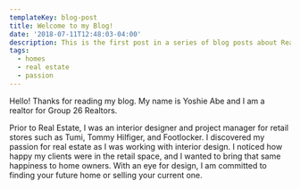 ```yaml
---
templateKey: blog-post
title: Welcome to my Blog!
date: '2018-07-11T12:48:03-04:00'
description: This is the first post in a series of blog posts about Real Estate.
tags:
  - homes
  - real estate
  - passion
---
```

Hello! Thanks for reading my blog. My name is Yoshie Abe and I am a realtor for Group 26 Realtors. 

Prior to Real Estate, I was an interior designer and project manager for retail stores such as Tumi, Tommy Hilfiger, and Footlocker. I discovered my passion for real estate as I was working with interior design. I noticed how happy my clients were in the retail space, and I wanted to bring that same happiness to home owners. With an eye for design, I am committed to finding your future home or selling your current one.
